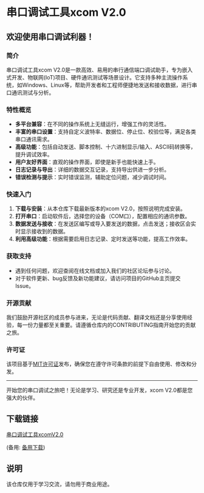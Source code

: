 # 串口调试工具xcom V2.0

## 欢迎使用串口调试利器！

### 简介
串口调试工具xcom V2.0是一款高效、易用的串行通信端口调试助手，专为嵌入式开发、物联网(IoT)项目、硬件通讯测试等场景设计。它支持多种主流操作系统，如Windows、Linux等，帮助开发者和工程师便捷地发送和接收数据，进行串口通讯测试与分析。

### 特性概览
- **多平台兼容**：在不同的操作系统上无缝运行，增强工作的灵活性。
- **丰富的串口设置**：支持自定义波特率、数据位、停止位、校验位等，满足各类串口通讯需求。
- **高级功能**：包括自动发送、脚本控制、十六进制显示/输入、ASCII码转换等，提升调试效率。
- **用户友好界面**：直观的操作界面，即使是新手也能快速上手。
- **日志记录与导出**：详细的数据交互记录，支持导出供进一步分析。
- **错误检测与提示**：实时错误监测，辅助定位问题，减少调试时间。

### 快速入门
1. **下载与安装**：从本仓库下载最新版本的xcom V2.0，按照说明完成安装。
2. **打开串口**：启动软件后，选择您的设备（COM口），配置相应的通讯参数。
3. **数据发送与接收**：在发送区编写或导入要发送的数据，点击发送；接收区会实时显示接收到的数据。
4. **利用高级功能**：根据需要启用日志记录、定时发送等功能，提高工作效率。

### 获取支持
- 遇到任何问题，欢迎查阅在线文档或加入我们的社区论坛参与讨论。
- 对于软件更新、bug反馈及新功能建议，请访问项目的GitHub主页提交Issue。

### 开源贡献
我们鼓励开源社区的成员参与进来，无论是代码贡献、翻译文档还是分享使用经验，每一份力量都至关重要。请遵循仓库内的CONTRIBUTING指南开始您的贡献之旅。

### 许可证
该项目基于[MIT许可证](LICENSE)发布，确保您在遵守许可条款的前提下自由使用、修改和分发。

---

开始您的串口调试之旅吧！无论是学习、研究还是专业开发，xcom V2.0都是您强大的伙伴。

## 下载链接
[串口调试工具xcomV2.0](https://pan.quark.cn/s/a7ca473160e7) 

(备用: [备用下载](https://pan.baidu.com/s/1dbUJTdbiHo-h4a-6IdnBTg?pwd=1234))

## 说明

该仓库仅用于学习交流，请勿用于商业用途。
